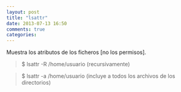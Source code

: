 ```yaml
---
layout: post
title: "lsattr"
date: 2013-07-13 16:50
comments: true
categories: 
---
```

Muestra los atributos de los ficheros [no los permisos].

>$ lsattr -R /home/usuario   (recursivamente)

>$ lsattr -a /home/usuario   (incluye a todos los archivos de los directorios)

